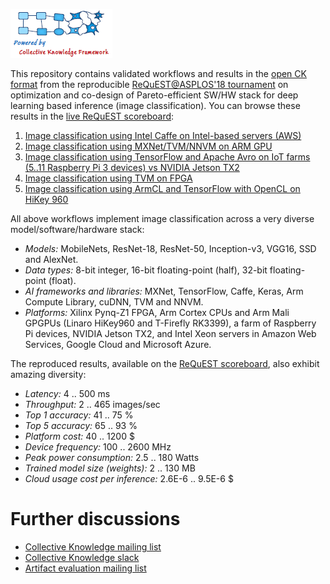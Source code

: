 [![logo](https://github.com/ctuning/ck-guide-images/blob/master/logo-powered-by-ck.png)](https://github.com/ctuning/ck)

This repository contains validated workflows and results in the [open CK format](https://github.com/ctuning/ck)
from the reproducible [ReQuEST@ASPLOS'18 tournament](http://cknowledge.org/request-cfp-asplos2018.html) 
on optimization and co-design of Pareto-efficient SW/HW stack for deep learning based inference (image classification).
You can browse these results in the [live ReQuEST scoreboard](http://cKnowledge.org/request-results):

1. [Image classification using Intel Caffe on Intel-based servers (AWS)](https://github.com/ctuning/ck-request-asplos18-caffe-intel)
2. [Image classification using MXNet/TVM/NNVM on ARM GPU](https://github.com/ctuning/ck-request-asplos18-mobilenets-tvm-arm)
3. [Image classification using TensorFlow and Apache Avro on IoT farms (5..11 Raspberry Pi 3 devices) vs NVIDIA Jetson TX2](https://github.com/ctuning/ck-request-asplos18-iot-farm)
4. [Image classification using TVM on FPGA](https://github.com/ctuning/ck-request-asplos18-resnet-tvm-fpga)
5. [Image classification using ArmCL and TensorFlow with OpenCL on HiKey 960](https://github.com/dividiti/ck-request-asplos18-mobilenets-armcl-opencl)

All above workflows implement image classification across a very diverse model/software/hardware stack:

* *Models:* MobileNets, ResNet-18, ResNet-50, Inception-v3, VGG16, SSD and AlexNet.
* *Data types:* 8-bit integer, 16-bit floating-point (half), 32-bit floating-point (float).
* *AI frameworks and libraries:* MXNet, TensorFlow, Caffe, Keras, Arm Compute Library, cuDNN, TVM and NNVM.
* *Platforms:* Xilinx Pynq-Z1 FPGA, Arm Cortex CPUs and Arm Mali GPGPUs (Linaro HiKey960 and T-Firefly RK3399), a farm of Raspberry Pi devices, NVIDIA Jetson TX2, and Intel Xeon servers in Amazon Web Services, Google Cloud and Microsoft Azure.

The reproduced results, available on the [ReQuEST scoreboard](http://cKnowledge.org/request-results), also exhibit amazing diversity:
* *Latency:* 4 .. 500 ms
* *Throughput:* 2 .. 465 images/sec
* *Top 1 accuracy:* 41 .. 75 %
* *Top 5 accuracy:* 65 .. 93 %
* *Platform cost:* 40 .. 1200 $
* *Device frequency:* 100 .. 2600 MHz
* *Peak power consumption:* 2.5 .. 180 Watts
* *Trained model size (weights):* 2 .. 130 MB
* *Cloud usage cost per inference:* 2.6E-6 .. 9.5E-6 $

# Further discussions

* [Collective Knowledge mailing list](http://groups.google.com/group/collective-knowledge)
* [Collective Knowledge slack](https://collective-knowledge.slack.com)
* [Artifact evaluation mailing list](http://groups.google.com/group/artifact-evaluation)
